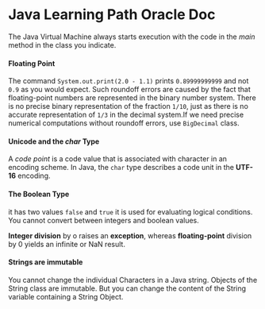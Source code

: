# Java Learning Path Oracle Doc
 The Java Virtual Machine always starts execution with the code in the *main* method in the class you indicate.
 
 #### Floating Point
  The command `System.out.print(2.0 - 1.1)` prints `0.89999999999` and not `0.9` as you would expect. Such roundoff errors
  are caused by the fact that floating-point numbers are represented in the binary number system. There is no precise 
  binary representation of the fraction `1/10`, just as there is no accurate representation of `1/3` in the decimal
   system.If we need precise numerical computations without roundoff errors, use `BigDecimal` class.

#### Unicode and the *char* Type
A *code point* is a code value that is associated with character in an encoding scheme. In Java, the `char` type 
describes a code unit in the **UTF-16** encoding.

#### The Boolean Type
it has two values `false` and `true` it is used for evaluating logical conditions. You cannot convert between integers
and boolean values. 

**Integer division** by o raises an **exception**, whereas **floating-point** division by 0 yields an infinite or 
NaN result.

#### Strings are immutable
You cannot change the individual Characters in a Java string. Objects of the String class are immutable. But you can
change the content of the String variable containing a String Object.